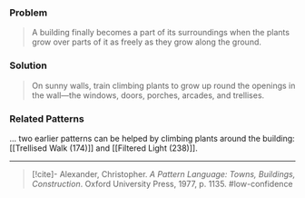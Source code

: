### Problem
>A building finally becomes a part of its surroundings when the plants grow over parts of it as freely as they grow along the ground.

### Solution
>On sunny walls, train climbing plants to grow up round the openings in the wall—the windows, doors, porches, arcades, and trellises.

### Related Patterns
... two earlier patterns can be helped by climbing plants around the building: [[Trellised Walk (174)]] and [[Filtered Light (238)]].

---
> [!cite]- Alexander, Christopher. _A Pattern Language: Towns, Buildings, Construction_. Oxford University Press, 1977, p. 1135.
> #low-confidence 